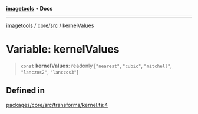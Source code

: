 [**imagetools**](../../../README.md) • **Docs**

***

[imagetools](../../../modules.md) / [core/src](../README.md) / kernelValues

# Variable: kernelValues

> `const` **kernelValues**: readonly [`"nearest"`, `"cubic"`, `"mitchell"`, `"lanczos2"`, `"lanczos3"`]

## Defined in

[packages/core/src/transforms/kernel.ts:4](https://github.com/JonasKruckenberg/imagetools/blob/b6421598cd4879d5c28755c1d558f8b5955cc5a1/packages/core/src/transforms/kernel.ts#L4)
